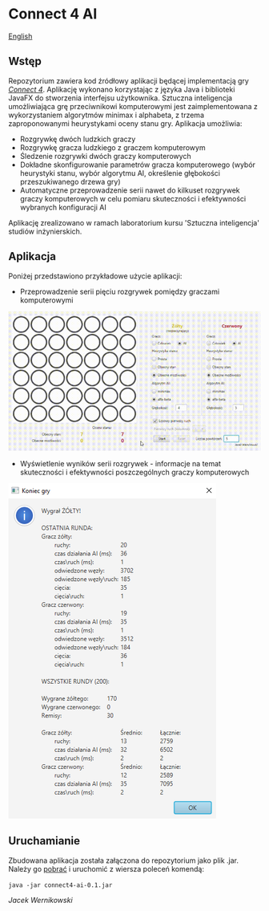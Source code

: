 # Connect 4 AI
[English](./README-en.md)
## Wstęp
Repozytorium zawiera kod źródłowy aplikacji będącej implementacją gry [_Connect 4_](https://en.wikipedia.org/wiki/Connect_Four). Aplikację wykonano korzystając z języka Java i biblioteki JavaFX do stworzenia interfejsu użytkownika. Sztuczna inteligencja umożliwiająca grę przeciwnikowi komputerowymi jest zaimplementowana z wykorzystaniem algorytmów minimax i alphabeta, z trzema zaproponowanymi heurystykami oceny stanu gry. Aplikacja umożliwia:
* Rozgrywkę dwóch ludzkich graczy
* Rozgrywkę gracza ludzkiego z graczem komputerowym
* Śledzenie rozgrywki dwóch graczy komputerowych
* Dokładne skonfigurowanie parametrów gracza komputerowego (wybór heurystyki stanu, wybór algorytmu AI, określenie głębokości przeszukiwanego drzewa gry)
* Automatyczne przeprowadzenie serii nawet do kilkuset rozgrywek graczy komputerowych w celu pomiaru skuteczności i efektywności wybranych konfiguracji AI
 
Aplikację zrealizowano w ramach laboratorium kursu 'Sztuczna inteligencja' studiów inżynierskich.

## Aplikacja
Poniżej przedstawiono przykładowe użycie aplikacji:
* Przeprowadzenie serii pięciu rozgrywek pomiędzy graczami komputerowymi

![Automatyczna seria rozgrywek pomiędzy graczami komputerowymi](./readme_media/live_test.gif)
* Wyświetlenie wyników serii rozgrywek - informacje na temat skuteczności i efektywności poszczególnych graczy komputerowych

![Wyniki serii rozgrywek pomiędzy graczami komputerowymi](./readme_media/series_result.PNG)

## Uruchamianie
Zbudowana aplikacja została załączona do repozytorium jako plik .jar. Należy go [pobrać](https://github.com/werekkk/connect4-ai/releases/tag/v0.1) i uruchomić z wiersza poleceń komendą:

```java -jar connect4-ai-0.1.jar```

_Jacek Wernikowski_
